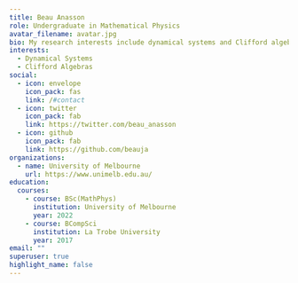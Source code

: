 ```yaml
---
title: Beau Anasson
role: Undergraduate in Mathematical Physics
avatar_filename: avatar.jpg
bio: My research interests include dynamical systems and Clifford algebras.
interests:
  - Dynamical Systems
  - Clifford Algebras
social:
  - icon: envelope
    icon_pack: fas
    link: /#contact
  - icon: twitter
    icon_pack: fab
    link: https://twitter.com/beau_anasson
  - icon: github
    icon_pack: fab
    link: https://github.com/beauja
organizations:
  - name: University of Melbourne
    url: https://www.unimelb.edu.au/
education:
  courses:
    - course: BSc(MathPhys)
      institution: University of Melbourne
      year: 2022
    - course: BCompSci
      institution: La Trobe University
      year: 2017
email: ""
superuser: true
highlight_name: false
---
```

